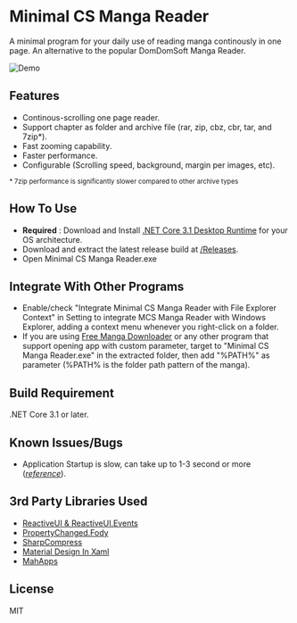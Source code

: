 # Minimal CS Manga Reader

A minimal program for your daily use of reading manga continously in one page. An alternative to the popular DomDomSoft Manga Reader.

![Demo](https://user-images.githubusercontent.com/18087264/86542571-e93b2100-bf40-11ea-9823-6546fb2cc2c5.PNG)

## Features

* Continous-scrolling one page reader.
* Support chapter as folder and archive file (rar, zip, cbz, cbr, tar, and 7zip*).
* Fast zooming capability.
* Faster performance.
* Configurable (Scrolling speed, background, margin per images, etc).

<sup>\* 7zip performance is significantly slower compared to other archive types</sup>

## How To Use

* **Required** : Download and Install [.NET Core 3.1 Desktop Runtime](https://dotnet.microsoft.com/download/dotnet-core/3.1) for your OS architecture.
* Download and extract the latest release build at [/Releases](https://github.com/Inareous/Minimal-CS-Manga-Reader/releases).
* Open Minimal CS Manga Reader.exe

## Integrate With Other Programs

* Enable/check "Integrate Minimal CS Manga Reader with File Explorer Context" in Setting to integrate MCS Manga Reader with Windows Explorer, adding a context menu whenever you right-click on a folder. 
* If you are using [Free Manga Downloader](https://github.com/fmd-project-team) or any other program that support opening app with custom parameter, target to "Minimal CS Manga Reader.exe" in the extracted folder, then add "%PATH%" as parameter (%PATH% is the folder path pattern of the manga).


## Build Requirement

.NET Core 3.1 or later.

## Known Issues/Bugs

* Application Startup is slow, can take up to 1-3 second or more ([_reference_](https://github.com/dotnet/runtime/issues/13339)).

## 3rd Party Libraries Used

* [ReactiveUI & ReactiveUI.Events](https://github.com/reactiveui/reactiveui)
* [PropertyChanged.Fody](https://github.com/Fody/PropertyChanged)
* [SharpCompress](https://github.com/adamhathcock/sharpcompress)
* [Material Design In Xaml](https://github.com/ButchersBoy/MaterialDesignInXamlToolkit)
* [MahApps](https://github.com/MahApps/MahApps.Metro)

## License

MIT
